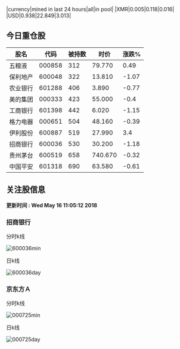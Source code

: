 |currency|mined in last 24 hours|all|in pool|
|XMR|0.005|0.118|0.016|
|USD|0.938|22.849|3.013|

## 今日重仓股 

|股名|代码|被持数|时价|涨跌%|
|---|---|---|---|---|
|五粮液|000858|312|79.770|0.49|
|保利地产|600048|322|13.810|-1.07|
|农业银行|601288|406|3.890|-0.77|
|美的集团|000333|423|55.000|-0.4|
|工商银行|601398|442|6.020|-1.15|
|格力电器|000651|504|48.160|-0.39|
|伊利股份|600887|519|27.990|3.4|
|招商银行|600036|530|30.200|-1.18|
|贵州茅台|600519|658|740.670|-0.32|
|中国平安|601318|690|63.580|-0.61|

## 关注股信息
**更新时间 : Wed May 16 11:05:12 2018**
### 招商银行 
分时k线

![600036min](http://image.sinajs.cn/newchart/min/n/sh600036.gif)

日k线

![600036day](http://image.sinajs.cn/newchart/daily/n/sh600036.gif)

### 京东方Ａ 
分时k线

![000725min](http://image.sinajs.cn/newchart/min/n/sz000725.gif)

日k线

![000725day](http://image.sinajs.cn/newchart/daily/n/sz000725.gif)
